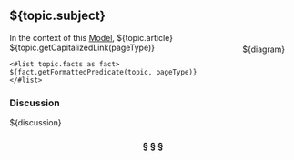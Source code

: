 ## ${topic.subject}

<div  style="float: right; margin: 20px">${diagram}</div>

In the context of this [Model](model.md), ${topic.article} ${topic.getCapitalizedLink(pageType)}

```
<#list topic.facts as fact>
${fact.getFormattedPredicate(topic, pageType)}
</#list>
```

### Discussion

${discussion}

<h3 align="center"><b>&sect; &sect; &sect;</b></h3>
